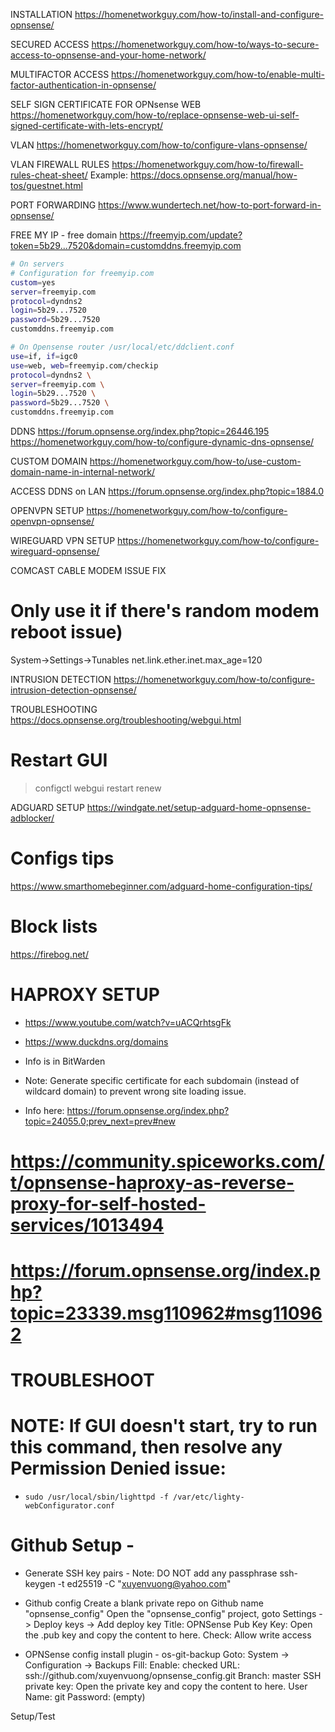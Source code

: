 INSTALLATION
https://homenetworkguy.com/how-to/install-and-configure-opnsense/

SECURED ACCESS
https://homenetworkguy.com/how-to/ways-to-secure-access-to-opnsense-and-your-home-network/

MULTIFACTOR ACCESS
https://homenetworkguy.com/how-to/enable-multi-factor-authentication-in-opnsense/

SELF SIGN CERTIFICATE FOR OPNsense WEB
https://homenetworkguy.com/how-to/replace-opnsense-web-ui-self-signed-certificate-with-lets-encrypt/

VLAN
https://homenetworkguy.com/how-to/configure-vlans-opnsense/

VLAN FIREWALL RULES
https://homenetworkguy.com/how-to/firewall-rules-cheat-sheet/
Example: https://docs.opnsense.org/manual/how-tos/guestnet.html

PORT FORWARDING
https://www.wundertech.net/how-to-port-forward-in-opnsense/

FREE MY IP - free domain
https://freemyip.com/update?token=5b29...7520&domain=customddns.freemyip.com

```bash
# On servers
# Configuration for freemyip.com
custom=yes
server=freemyip.com
protocol=dyndns2
login=5b29...7520
password=5b29...7520
customddns.freemyip.com
```

```bash
# On Opensense router /usr/local/etc/ddclient.conf
use=if, if=igc0
use=web, web=freemyip.com/checkip
protocol=dyndns2 \
server=freemyip.com \
login=5b29...7520 \
password=5b29...7520 \
customddns.freemyip.com
```

DDNS
https://forum.opnsense.org/index.php?topic=26446.195
https://homenetworkguy.com/how-to/configure-dynamic-dns-opnsense/

CUSTOM DOMAIN
https://homenetworkguy.com/how-to/use-custom-domain-name-in-internal-network/

ACCESS DDNS on LAN
https://forum.opnsense.org/index.php?topic=1884.0

OPENVPN SETUP
https://homenetworkguy.com/how-to/configure-openvpn-opnsense/

WIREGUARD VPN SETUP
https://homenetworkguy.com/how-to/configure-wireguard-opnsense/

COMCAST CABLE MODEM ISSUE FIX
# Only use it if there's random modem reboot issue)
System->Settings->Tunables
net.link.ether.inet.max_age=120

INTRUSION DETECTION
https://homenetworkguy.com/how-to/configure-intrusion-detection-opnsense/

TROUBLESHOOTING
https://docs.opnsense.org/troubleshooting/webgui.html
# Restart GUI
> configctl webgui restart renew

ADGUARD SETUP
https://windgate.net/setup-adguard-home-opnsense-adblocker/
# Configs tips
https://www.smarthomebeginner.com/adguard-home-configuration-tips/
# Block lists
https://firebog.net/

# HAPROXY SETUP
*  https://www.youtube.com/watch?v=uACQrhtsgFk
*  https://www.duckdns.org/domains
*  Info is in BitWarden

*  Note: Generate specific certificate for each subdomain (instead of wildcard domain) to prevent wrong site loading issue.
*  Info here: https://forum.opnsense.org/index.php?topic=24055.0;prev_next=prev#new

# https://community.spiceworks.com/t/opnsense-haproxy-as-reverse-proxy-for-self-hosted-services/1013494
# https://forum.opnsense.org/index.php?topic=23339.msg110962#msg110962

# TROUBLESHOOT
# NOTE: If GUI doesn't start, try to run this command, then resolve any Permission Denied issue:
* `sudo /usr/local/sbin/lighttpd -f /var/etc/lighty-webConfigurator.conf`


# Github Setup - 
* Generate SSH key pairs - Note: DO NOT add any passphrase
ssh-keygen -t ed25519 -C "xuyenvuong@yahoo.com"

* Github config
Create a blank private repo on Github name "opnsense_config"
Open the "opnsense_config" project, goto Settings -> Deploy keys -> Add deploy key
Title: OPNSense Pub Key
Key: Open the .pub key and copy the content to here.
Check: Allow write access

* OPNSense config
install plugin - os-git-backup
Goto: System -> Configuration -> Backups
Fill:
Enable: checked
URL: ssh://github.com/xuyenvuong/opnsense_config.git
Branch: master
SSH private key: Open the private key and copy the content to here.
User Name: git
Password: (empty)

Setup/Test